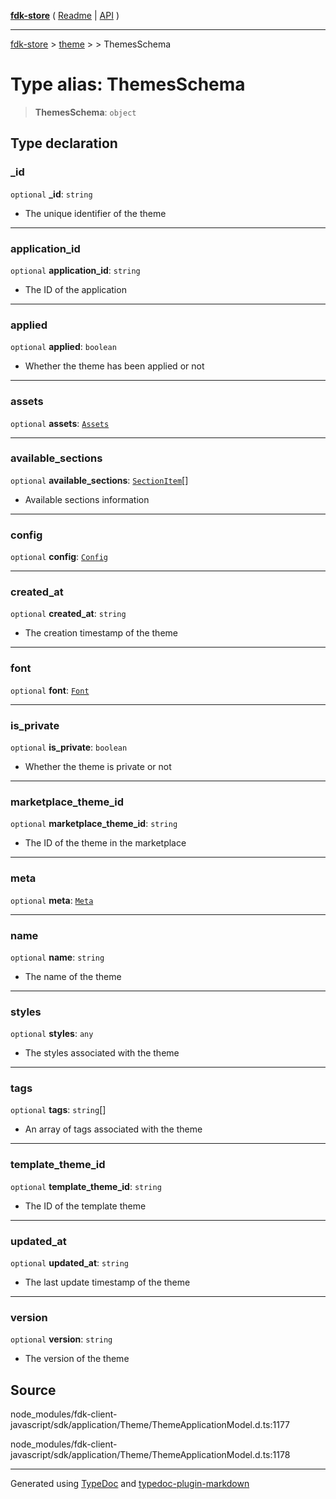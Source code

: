 [**fdk-store**](../../../README.md) ( [Readme](../../../README.md) \| [API](../../../API.md) )

---

[fdk-store](../../../API.md) > [theme](../../README.md) > [<internal>](../README.md) > ThemesSchema

# Type alias: ThemesSchema

> **ThemesSchema**: `object`

## Type declaration

### \_id

`optional` **\_id**: `string`

- The unique identifier of the theme

---

### application_id

`optional` **application_id**: `string`

- The ID of the application

---

### applied

`optional` **applied**: `boolean`

- Whether the theme has been applied or not

---

### assets

`optional` **assets**: [`Assets`](type-alias.Assets.md)

---

### available_sections

`optional` **available_sections**: [`SectionItem`](type-alias.SectionItem.md)[]

- Available sections information

---

### config

`optional` **config**: [`Config`](type-alias.Config.md)

---

### created_at

`optional` **created_at**: `string`

- The creation timestamp of the theme

---

### font

`optional` **font**: [`Font`](type-alias.Font.md)

---

### is_private

`optional` **is_private**: `boolean`

- Whether the theme is private or not

---

### marketplace_theme_id

`optional` **marketplace_theme_id**: `string`

- The ID of the theme in the marketplace

---

### meta

`optional` **meta**: [`Meta`](type-alias.Meta.md)

---

### name

`optional` **name**: `string`

- The name of the theme

---

### styles

`optional` **styles**: `any`

- The styles associated with the theme

---

### tags

`optional` **tags**: `string`[]

- An array of tags associated with the theme

---

### template_theme_id

`optional` **template_theme_id**: `string`

- The ID of the template theme

---

### updated_at

`optional` **updated_at**: `string`

- The last update timestamp of the theme

---

### version

`optional` **version**: `string`

- The version of the theme

## Source

node_modules/fdk-client-javascript/sdk/application/Theme/ThemeApplicationModel.d.ts:1177

node_modules/fdk-client-javascript/sdk/application/Theme/ThemeApplicationModel.d.ts:1178

---

Generated using [TypeDoc](https://typedoc.org/) and [typedoc-plugin-markdown](https://www.npmjs.com/package/typedoc-plugin-markdown)
